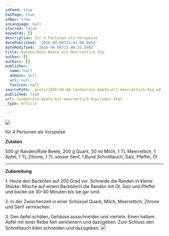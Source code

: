 ```yaml
---
inFeed: true
hasPage: true
inNav: true
inLanguage: null
starred: false
keywords: []
description: für 4 Personen als Vorspeise
datePublished: '2016-04-04T13:41:08.045Z'
dateModified: '2016-04-04T13:40:32.590Z'
title: Randen/Rote Beete mit Meerrettich Dip
author: []
authors: []
publisher:
  name: null
  domain: null
  url: null
  favicon: null
sourcePath: _posts/2016-04-04-randenrote-beete-mit-meerrettich-dip.md
published: true
url: randenrote-beete-mit-meerrettich-dip/index.html
_type: Article

---
```

![](https://the-grid-user-content.s3-us-west-2.amazonaws.com/ff33f9a5-a441-4500-bcab-675729a1d2e3.jpg)

für 4 Personen als Vorspeise

**Zutaten**

500 gr Randen/Rote Beete, 200 g Quark, 50 ml Milch, 1 TL Meerrettich, 1 Apfel, 1 TL Zitrone, 1 TL süsser Senf, 1 Bund Schnittlauch, Salz, Pfeffer, Öl

****

**Zubereitung**

1\. Heize den Backofen auf 200 Grad vor. Schneide die Randen in kleine Stücke. Mische auf einem Backblech die Randen mit Öl, Salz und Pfeffer und backe sie 30-40 Minuten bis sie gar sind.

2\. In der Zwischenzeit in einer Schüssel Quark, Milch, Meerrettich, Zitrone und Senf vermischen. 

3\. Den Apfel schälen, Gehäuse ausschneiden und vierteln. Einen halben Apfel mit einer Reibe fein zerkleinern und dazugeben. Zum Schluss den Schnittlauch klein schneiden und dazugeben.
![](https://the-grid-user-content.s3-us-west-2.amazonaws.com/9f362950-50ee-49df-92f3-896f8e9f454a.jpg)